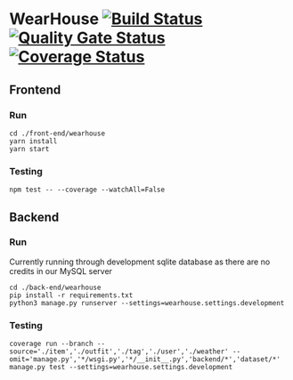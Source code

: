 # WearHouse [![Build Status](https://travis-ci.org/swsnu/swpp2019-team5.svg?branch=master)](https://travis-ci.org/swsnu/swpp2019-team5) [![Quality Gate Status](https://sonarcloud.io/api/project_badges/measure?project=swsnu_swpp2019-team5&metric=alert_status)](https://sonarcloud.io/dashboard?id=swsnu_swpp2019-team5) [![Coverage Status](https://coveralls.io/repos/github/swsnu/swpp2019-team5/badge.svg?branch=master)](https://coveralls.io/github/swsnu/swpp2019-team5?branch=master)

## Frontend

### Run
```
cd ./front-end/wearhouse
yarn install
yarn start
```

### Testing
```
npm test -- --coverage --watchAll=False
```

## Backend

### Run
Currently running through development sqlite database as there are no credits in our MySQL server
```
cd ./back-end/wearhouse
pip install -r requirements.txt
python3 manage.py runserver --settings=wearhouse.settings.development
```

### Testing
```
coverage run --branch --source='./item','./outfit','./tag','./user','./weather' --omit='manage.py','*/wsgi.py','*/__init__.py','backend/*','dataset/*' manage.py test --settings=wearhouse.settings.development
```
